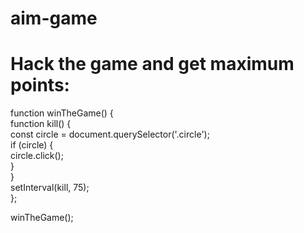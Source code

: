 # aim-game

# Hack the game and get maximum points:
function winTheGame() {\
function kill() {\
const circle = document.querySelector('.circle');\
if (circle) {\
circle.click();\
}\
}\
setInterval(kill, 75);\
};

winTheGame();
